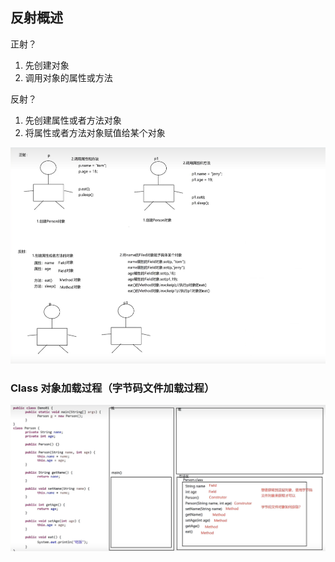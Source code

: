 ## 反射概述

正射？

1. 先创建对象
2. 调用对象的属性或方法

反射？

1. 先创建属性或者方法对象
2. 将属性或者方法对象赋值给某个对象

![反射](../images/反射.jpg)

### Class 对象加载过程（字节码文件加载过程）

![反射过程](../images/反射图解.jpg)
